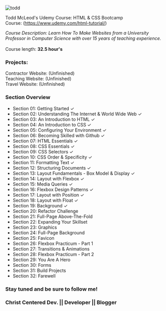 
![todd](https://user-images.githubusercontent.com/24855472/36934161-50e9d476-1eb3-11e8-993f-6dca2146488a.png)


Todd McLeod's Udemy Course: HTML &amp; CSS Bootcamp <br>
Course: (https://www.udemy.com/html-tutorial/)

*Course Description: Learn How To Make Websites from a University Professor in Computer Science with over 15 years of teaching experience.*<br>
<br>Course length: <b>32.5 hour's</b>

### Projects:
Contractor Website: (Unfinished) <br>
Teaching Website: (Unfinished) <br>
Travel Website: (Unfinished) <br>

### Section Overview
- Section 01: Getting Started &check;
- Section 02: Understanding The Internet & World Wide Web &check; 
- Section 03: An Introduction to HTML &check;
- Section 04: An Introduction to CSS &check;
- Section 05: Configuring Your Environment &check;
- Section 06: Becoming Skilled with Github &check;
- Section 07: HTML Essentials &check;
- Section 08: CSS Essentials &check;
- Section 09: CSS Selectors &check;
- Section 10: CSS Order & Specificity &check;
- Section 11: Formatting Text &check;
- Section 12: Structuring Documents &check;
- Section 13: Layout Fundamentals - Box Model & Display &check;
- Section 14: Layout with Flexbox &check;
- Section 15: Media Queries &check;
- Section 16: Flexbox Design Patterns &check;
- Section 17: Layout with Position &check;
- Section 18: Layout with Float &check;
- Section 19: Background &check;
- Section 20: Refactor Challenge
- Section 21: Full-Page Above-The-Fold
- Section 22: Expanding Your Skillset
- Section 23: Graphics
- Section 24: Full-Page Background
- Section 25: Favicon
- Section 26: Flexbox Practicum - Part 1
- Section 27: Transitions & Animations
- Section 28: Flexbox Practicum - Part 2
- Section 29: You Are A Hero
- Section 30: Forms
- Section 31: Build Projects
- Section 32: Farewell 

### Stay tuned and be sure to follow me!
### Christ Centered Dev. || Developer || Blogger
